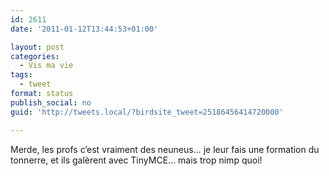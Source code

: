 ```yaml
---
id: 2611
date: '2011-01-12T13:44:53+01:00'

layout: post
categories:
  - Vis ma vie
tags:
  - tweet
format: status
publish_social: no
guid: 'http://tweets.local/?birdsite_tweet=25186456414720000'

---
```


Merde, les profs c’est vraiment des neuneus… je leur fais une formation du tonnerre, et ils galèrent avec TinyMCE… mais trop nimp quoi!